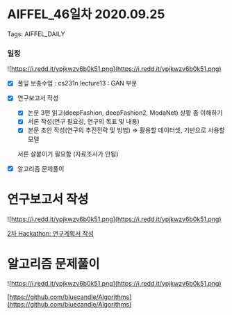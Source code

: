# AIFFEL_46일차 2020.09.25

Tags: AIFFEL_DAILY

### 일정

![https://i.redd.it/ypjkwzv6b0k51.png](https://i.redd.it/ypjkwzv6b0k51.png)

- [x]  풀잎 보충수업 : cs231n lecture13 : GAN 부분
- [x]  연구보고서 작성
    - [x]  논문 3편 읽고(deepFashion, deepFashion2, ModaNet) 상황 좀 이해하기
    - [x]  서론 작성(연구 필요성, 연구의 목표 및 내용)
    - [x]  본문 초안 작성(연구의 추진전략 및 방법) ⇒ 활용할 데이터셋, 기반으로 사용할 모델

    서론 살붙이기 필요함 (자료조사가 안됨)

- [x]  알고리즘 문제풀이

# 연구보고서 작성

![https://i.redd.it/ypjkwzv6b0k51.png](https://i.redd.it/ypjkwzv6b0k51.png)

[2차 Hackathon: 연구계획서 작성](https://www.notion.so/2-Hackathon-43e452b4c8ce4ee59083d72289713838)

# 알고리즘 문제풀이

![https://i.redd.it/ypjkwzv6b0k51.png](https://i.redd.it/ypjkwzv6b0k51.png)

[https://github.com/bluecandle/Algorithms](https://github.com/bluecandle/Algorithms)